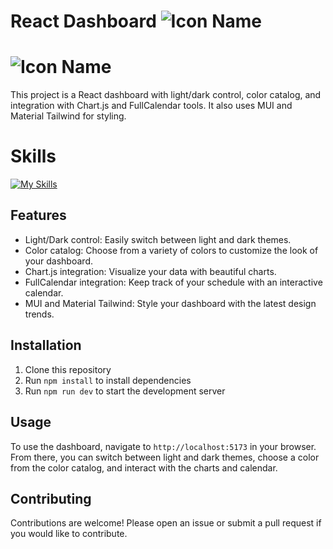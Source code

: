 # React Dashboard ![Icon Name](https://github.com/alaa22333/React-Dashboard/assets/87030668/df83133e-f66d-4fbb-be84-27da4c11868f)

 # ![Icon Name](https://github.com/alaa22333/React-Dashboard/assets/87030668/df83133e-f66d-4fbb-be84-27da4c11868f)


This project is a React dashboard with light/dark control, color catalog, and integration with Chart.js and FullCalendar tools. It also uses MUI and Material Tailwind for styling.

# Skills

  [![My Skills](https://skillicons.dev/icons?i=react,html,css,firebase,tailwindcss,mui,charts,AOS)](https://skillicons.dev)

## Features

- Light/Dark control: Easily switch between light and dark themes.
- Color catalog: Choose from a variety of colors to customize the look of your dashboard.
- Chart.js integration: Visualize your data with beautiful charts.
- FullCalendar integration: Keep track of your schedule with an interactive calendar.
- MUI and Material Tailwind: Style your dashboard with the latest design trends.

## Installation

1. Clone this repository
2. Run `npm install` to install dependencies
3. Run `npm run dev` to start the development server

## Usage

To use the dashboard, navigate to `http://localhost:5173` in your browser. From there, you can switch between light and dark themes, choose a color from the color catalog, and interact with the charts and calendar.

## Contributing

Contributions are welcome! Please open an issue or submit a pull request if you would like to contribute.

